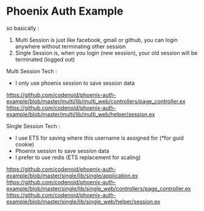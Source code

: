 # Phoenix Auth Example

so basically : 

1. Multi Session is just like facebook, gmail or github, you can login anywhere without terminating other session
2. Single Session is, when you login (new session), your old session will be terminated (logged out)

Multi Session Tech : 
 - I only use phoenix session to save session data

https://github.com/codenoid/phoenix-auth-example/blob/master/multi/lib/multi_web/controllers/page_controller.ex
https://github.com/codenoid/phoenix-auth-example/blob/master/multi/lib/multi_web/helper/session.ex

Single Session Tech : 
 - I use ETS for saving where this username is assigned for (*for guid cookie)
 - Phoenix session to save session data
 - I prefer to use redis (ETS replacement for scaling)

https://github.com/codenoid/phoenix-auth-example/blob/master/single/lib/single/application.ex
https://github.com/codenoid/phoenix-auth-example/blob/master/single/lib/single_web/controllers/page_controller.ex
https://github.com/codenoid/phoenix-auth-example/blob/master/single/lib/single_web/helper/session.ex
